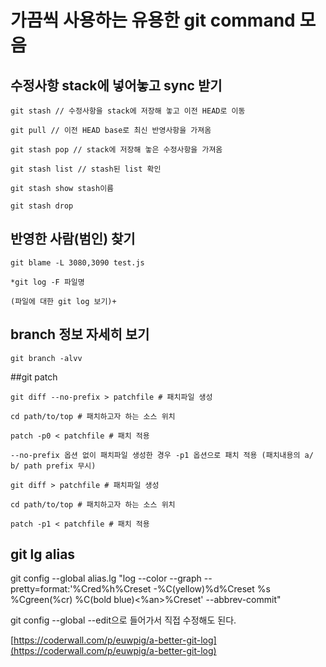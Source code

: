 # 가끔씩 사용하는 유용한 git command 모음

## 수정사항 stack에 넣어놓고 sync 받기
```
git stash // 수정사항을 stack에 저장해 놓고 이전 HEAD로 이동

git pull // 이전 HEAD base로 최신 반영사항을 가져옴

git stash pop // stack에 저장해 놓은 수정사항을 가져옴

git stash list // stash된 list 확인

git stash show stash이름

git stash drop

```

## 반영한 사람(범인) 찾기

```
git blame -L 3080,3090 test.js

*git log -F 파일명

(파일에 대한 git log 보기)+
```

## branch 정보 자세히 보기

```
git branch -alvv
```

##git patch

```
git diff --no-prefix > patchfile # 패치파일 생성

cd path/to/top # 패치하고자 하는 소스 위치

patch -p0 < patchfile # 패치 적용

--no-prefix 옵션 없이 패치파일 생성한 경우 -p1 옵션으로 패치 적용 (패치내용의 a/ b/ path prefix 무시)

git diff > patchfile # 패치파일 생성

cd path/to/top # 패치하고자 하는 소스 위치

patch -p1 < patchfile # 패치 적용
```

## git lg alias

git config --global alias.lg "log --color --graph --pretty=format:'%Cred%h%Creset -%C(yellow)%d%Creset %s %Cgreen(%cr) %C(bold blue)<%an>%Creset' --abbrev-commit"

git config --global --edit으로 들어가서 직접 수정해도 된다.

[https://coderwall.com/p/euwpig/a-better-git-log](https://coderwall.com/p/euwpig/a-better-git-log)
